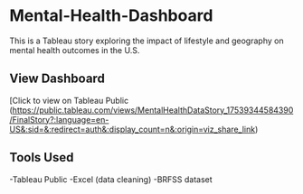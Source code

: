# Mental-Health-Dashboard
This is a Tableau story exploring the impact of lifestyle and geography on mental health outcomes in the U.S.

## View Dashboard
[Click to view on Tableau Public (https://public.tableau.com/views/MentalHealthDataStory_17539344584390/FinalStory?:language=en-US&:sid=&:redirect=auth&:display_count=n&:origin=viz_share_link) 

## Tools Used
-Tableau Public
-Excel (data cleaning)
-BRFSS dataset 

